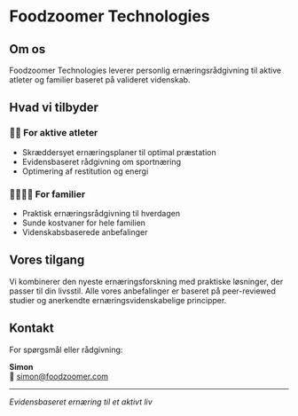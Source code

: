 # Foodzoomer Technologies

## Om os

Foodzoomer Technologies leverer personlig ernæringsrådgivning til aktive atleter og familier baseret på valideret videnskab.

## Hvad vi tilbyder

### 🏃‍♂️ For aktive atleter
- Skræddersyet ernæringsplaner til optimal præstation
- Evidensbaseret rådgivning om sportnæring
- Optimering af restitution og energi

### 👨‍👩‍👧‍👦 For familier
- Praktisk ernæringsrådgivning til hverdagen
- Sunde kostvaner for hele familien
- Videnskabsbaserede anbefalinger

## Vores tilgang

Vi kombinerer den nyeste ernæringsforskning med praktiske løsninger, der passer til din livsstil. Alle vores anbefalinger er baseret på peer-reviewed studier og anerkendte ernæringsvidenskabelige principper.

## Kontakt

For spørgsmål eller rådgivning:

**Simon**  
📧 simon@foodzoomer.com

---

*Evidensbaseret ernæring til et aktivt liv*
